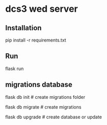 # dcs3 wed server

## Installation
pip install -r requirements.txt

## Run
flask run

## migrations database
flask db init # create migrations folder 

flask db migrate # create migrations

flask db upgrade # create database or update
